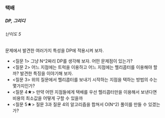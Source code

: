 ### 택배
##### DP, 그리디
###### 난이도 5

문제에서 발견한 여러가지 특성을 DP에 적용시켜 보자.

* <질문 1> 그냥 N^2짜리 DP를 생각해 보자. 어떤 문제점이 있는가?
* <질문 2> 어느 지점에는 트럭을 이용하고 어느 지점에는 헬리콥터를 이용해야 할까? 발견한 특징을 이야기해 보자.
* <질문 3> 위의 질문에서 헬리콥터를 보내기 시작하는 지점을 택하는 방법의 수는 몇가지인가?
* <질문 4★> 만약 어떤 지점들에게 택배를 우선 헬리콥터만을 이용해서 보낸다면 비용의 최소값을 어떻게 구할 수 있을까
* <질문 5★> 질문 3과 질문 4의 알고리즘을 합쳐서 O(N^2) 풀이를 만들 수 있겠는가?
